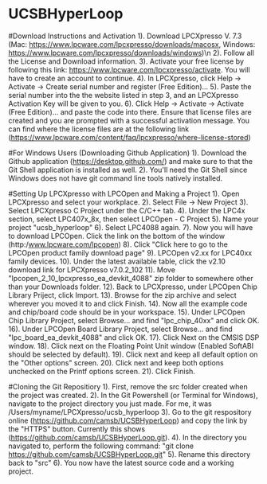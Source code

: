 # UCSBHyperLoop

#Download Instructions and Activation
1). Download LPCXpresso V. 7.3 (Mac: https://www.lpcware.com/lpcxpresso/downloads/macosx, Windows: https://www.lpcware.com/lpcxpresso/downloads/windows)\n
2). Follow all the License and Download information. 
3). Activate your free license by following this link: https://www.lpcware.com/lpcxpresso/activate. You will have to create an account to continue.
4). In LPCXpresso, click Help -> Activate -> Create serial number and register (Free Edition)...
5). Paste the serial number into the the website listed in step 3, and an LPCXpresso Activation Key will be given to you.
6). Click Help -> Activate -> Activate (Free Edition)... and paste the code into there. Ensure that license files are created and you are prompted with a successful activation message. You can find where the license files are at the following link (https://www.lpcware.com/content/faq/lpcxpresso/where-license-stored)

#For Windows Users (Downloading Github Application)
1). Download the Github application (https://desktop.github.com/) and make sure to that the Git Shell application is installed as well.
2). You'll need the Git Shell since Windows does not have git command line tools natively installed.

#Setting Up LPCXpresso with LPCOpen and Making a Project
1). Open LPCXpresso and select your workplace. 
2). Select File -> New Project
3). Select LPCXpresso C Project under the C/C++ tab.
4). Under the LPC4x section, select LPC407x_8x, then select LPCOpen - C Project
5). Name your project "ucsb_hyperloop"
6). Select LPC4088 again.
7). Now you will have to download LPCOpen. Click the link on the bottom of the window (http:/www.lpcware.com/lpcopen)
8). Click "Click here to go to the LPCOpen product family download page"
9). LPCOpen v2.xx for LPC40xx family devices.
10). Under the latest available table, click the v2.10 download link for LPCXpresso v7.0.2_102 
11). Move "lpcopen_2_10_lpcxpresso_ea_devkit_4088" zip folder to somewhere other than your Downloads folder.
12). Back to LPCXpresso, under LPCOpen Chip Library Priject, click Import.
13). Browse for the zip archive and select wherever you moved it to and click Finish.
14). Now all the example code and chip/board code should be in your workspace.
15). Under LPCOpen Chip Library Project, select Browse... and find "lpc_chip_40xx" and click OK.
16). Under LPCOpen Board Library Project, select Browse... and find "lpc_board_ea_devkit_4088" and click OK.
17). Click Next on the CMSIS DSP window. 
18). Click next on the Floating Point Unit window (Enabled SoftABI should be selected by default).
19). Click next and keep all default option on the "Other options" screen.
20). Click next and keep both options unchecked on the Printf options screen.
21). Click Finish.

#Cloning the Git Repositiory 
1). First, remove the src folder created when the project was created.
2). In the Git Powershell (or Terminal for Windows), navigate to the project directory you just made. For me, it was /Users/myname/LPCXpresso/ucsb_hyperloop
3). Go to the git respository online (https://github.com/camsb/UCSBHyperLoop) and copy the link by the "HTTPS" button. Currently this shows (https://github.com/camsb/UCSBHyperLoop.git).
4). In the directory you navigated to, perform the following command: "git clone https://github.com/camsb/UCSBHyperLoop.git"
5). Rename this directory back to "src"
6). You now have the latest source code and a working project.
